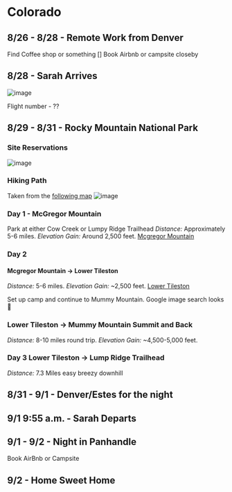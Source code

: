 # Colorado

## 8/26 - 8/28 - Remote Work from Denver
Find Coffee shop or something
[] Book Airbnb or campsite closeby 

## 8/28 - Sarah Arrives

![image](https://github.com/alowry721/August2024/assets/18517196/34c87912-ba00-40f9-ad2c-249610b5a0c3)

Flight number - ??

## 8/29 - 8/31 - Rocky Mountain National Park

### Site Reservations
![image](https://github.com/alowry721/August2024/assets/18517196/958efc6c-6230-4fd2-9a7f-11f8a2e7a075)

### Hiking Path
Taken from the [following map](https://www.nps.gov/romo/planyourvisit/upload/campsite_map.pdf)
![image](https://github.com/alowry721/August2024/assets/18517196/894fd44c-c4e0-442c-9732-d8813f396ab0)


### Day 1 - McGregor Mountain
Park at either Cow Creek or Lumpy Ridge Trailhead
*Distance:* Approximately 5-6 miles.
*Elevation Gain:* Around 2,500 feet.
[Mcgregor Mountain](https://www.nps.gov/romo/planyourvisit/mcgregor-mountain.htm)

### Day 2

#### Mcgregor Mountain -> Lower Tileston
*Distance:* 5-6 miles.
*Elevation Gain:* ~2,500 feet.
[Lower Tileston](https://www.nps.gov/romo/planyourvisit/lower-tileston-meadows.htm)

Set up camp and continue to Mummy Mountain.  Google image search looks 🤩


### Lower Tileston -> Mummy Mountain Summit and Back
*Distance:* 8-10 miles round trip.
*Elevation Gain:* ~4,500-5,000 feet.


### Day 3 Lower Tileston -> Lump Ridge Trailhead
*Distance:* 7.3 Miles easy breezy downhill

## 8/31 - 9/1 - Denver/Estes for the night

## 9/1 9:55 a.m. - Sarah Departs 

## 9/1 - 9/2 - Night in Panhandle
Book AirBnb or Campsite

## 9/2 - Home Sweet Home
